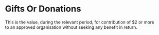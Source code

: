 # Gifts Or Donations
This is the value, during the relevant period, for contribution of $2 or more to an approved organisation without seeking any benefit in return.